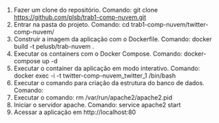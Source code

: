 1. Fazer um clone do repositório. Comando: git clone https://github.com/plsb/trab1-comp-nuvem.git
2. Entrar na pasta do projeto. Comando: cd trab1-comp-nuvem/twitter-comp-nuvem/
3. Construir a imagem da aplicação com o Dockerfile. Comando: docker build -t pelusb/trab-nuvem .
4. Executar os containers com o Docker Compose. Comando: docker-compose up -d
5. Executar o container da aplicação em modo interativo. Comando: docker exec -i -t twitter-comp-nuvem_twitter_1 /bin/bash
6. Executar o comando para criação da estrutura do banco de dados. Comando:  
7. Executar o comando: rm /var/run/apache2/apache2.pid   
8. Iniciar o servidor apache. Comando: service apache2 start
9. Acessar a aplicação em http://localhost:80